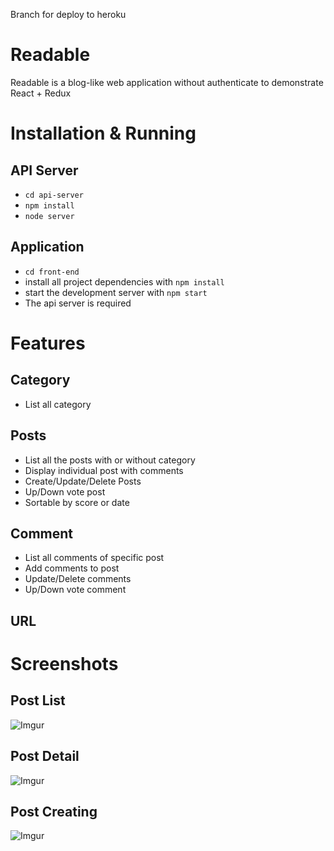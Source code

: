 Branch for deploy to heroku

# Readable

Readable is a blog-like web application without authenticate to demonstrate React + Redux

# Installation & Running
## API Server
* `cd api-server`
* `npm install`
* `node server`
## Application
* `cd front-end`
* install all project dependencies with `npm install`
* start the development server with `npm start`
* The api server is required

# Features
## Category
* List all category
## Posts
* List all the posts with or without category
* Display individual post with comments
* Create/Update/Delete Posts
* Up/Down vote post
* Sortable by score or date
## Comment
* List all comments of specific post
* Add comments to post
* Update/Delete comments
* Up/Down vote comment
## URL

# Screenshots
## Post List
![Imgur](https://i.imgur.com/lGp8PWj.png)
## Post Detail
![Imgur](https://i.imgur.com/Qq1WdcZ.png)
## Post Creating
![Imgur](https://i.imgur.com/gIulu3y.png)